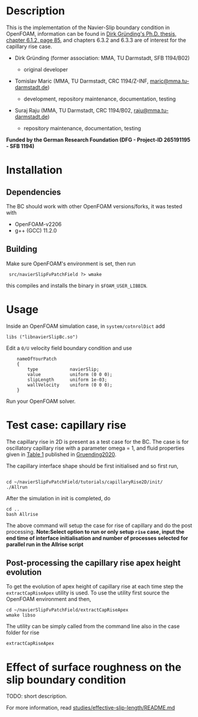 # Description 

This is the implementation of the Navier-Slip boundary condition in OpenFOAM, information can be found in [Dirk Gründing's Ph.D. thesis, chapter 6.1.2, page 85](https://tuprints.ulb.tu-darmstadt.de/11442/), and chapters 6.3.2 and 6.3.3 are of interest for the capillary rise case.

* Dirk Gründing (former association: MMA, TU Darmstadt, SFB 1194/B02) 

    * original developer

* Tomislav Maric (MMA, TU Darmstadt, CRC 1194/Z-INF, maric@mma.tu-darmstadt.de) 

    * development, repository maintenance, documentation, testing

* Suraj Raju (MMA, TU Darmstadt, CRC 1194/B02, raju@mma.tu-darmstadt.de)

    * repository maintenance, documentation, testing

**Funded by the German Research Foundation (DFG - Project-ID 265191195 - SFB 1194)** 

# Installation 

## Dependencies 

The BC should work with other OpenFOAM versions/forks, it was tested with

* OpenFOAM-v2206
* g++ (GCC) 11.2.0

## Building 

Make sure OpenFOAM's environment is set, then run  

```
 src/navierSlipFvPatchField ?> wmake  
```

this compiles and installs the binary in `$FOAM_USER_LIBBIN`. 

# Usage

Inside an OpenFOAM simulation case, in `system/cotnrolDict` add 

```
libs ("libnavierSlipBc.so")
```

Edit a `0/U` velocity field boundary condition and use  

```
    nameOfYourPatch 
    {
        type            navierSlip;
        value           uniform (0 0 0);
        slipLength      uniform 1e-03;
        wallVelocity    uniform (0 0 0);
    }
```

Run your OpenFOAM solver. 

# Test case: capillary rise

The capillary rise in 2D is present as a test case for the BC. The case is for oscillatory capillary rise with a parameter omega = 1, and fluid properties given in [Table 1](https://www.sciencedirect.com/science/article/pii/S0307904X20302134#tbl0001) published in [Gruending2020](https://www.sciencedirect.com/science/article/pii/S0307904X20302134).

The capillary interface shape should be first initialised and so first run,

```

cd ~/navierSlipFvPatchField/tutorials/capillaryRise2D/init/
./Allrun

```

After the simulation in init is completed, do

```
cd ..
bash Allrise

```
The above command will setup the case for rise of capillary and do the post processing. **Note:Select option to run or only setup `rise` case, input the end time of interface initialisation and number of processes selected for parallel run in the Allrise script**

## Post-processing the capillary rise apex height evolution

To get the evolution of apex height of capillary rise at each time step the `extractCapRiseApex` utility is used. To use the utility first source the OpenFOAM environment and then,

```
cd ~/navierSlipFvPatchField/extractCapRiseApex
wmake libso

```

The utility can be simply called from the command line also in the case folder for rise


```
extractCapRiseApex

```

# Effect of surface roughness on the slip boundary condition

TODO: short description.

For more information, read [studies/effective-slip-length/README.md](studies/effective-slip-length/README.md)
